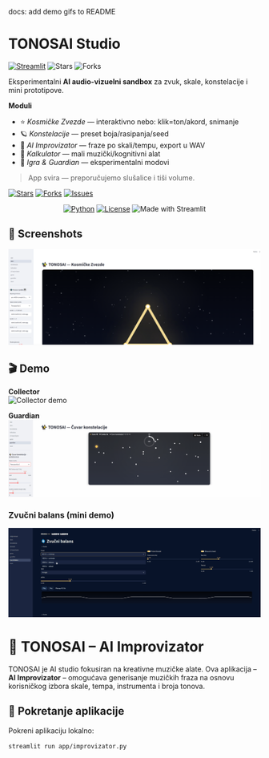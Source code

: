 docs: add demo gifs to README
# TONOSAI Studio

[![Streamlit](https://img.shields.io/badge/Live%20App-tonosai.streamlit.app-ff4b4b?logo=streamlit&logoColor=white)](https://tonosai.streamlit.app)
![Stars](https://img.shields.io/github/stars/jazzienmonk369/TONOSAI?style=social)
![Forks](https://img.shields.io/github/forks/jazzienmonk369/TONOSAI?style=social)

Eksperimentalni **AI audio-vizuelni sandbox** za zvuk, skale, konstelacije i mini prototipove.

**Moduli**
- ⭐ *Kosmičke Zvezde* — interaktivno nebo: klik=ton/akord, snimanje
- 🪐 *Konstelacije* — preset boja/rasipanja/seed
- 🎹 *AI Improvizator* — fraze po skali/tempu, export u WAV
- 🧮 *Kalkulator* — mali muzički/kognitivni alat
- 👾 *Igra & Guardian* — eksperimentalni modovi

> App svira — preporučujemo slušalice i tiši volume.

[![Stars](https://img.shields.io/github/stars/jazzienmonk369/TONOSAI?style=social)](https://github.com/jazzienmonk369/TONOSAI)
[![Forks](https://img.shields.io/github/forks/jazzienmonk369/TONOSAI?style=social)](https://github.com/jazzienmonk369/TONOSAI/fork)
[![Issues](https://img.shields.io/github/issues/jazzienmonk369/TONOSAI)](https://github.com/jazzienmonk369/TONOSAI/issues)

<p align="center">
  <a href="https://python.org"><img alt="Python" src="https://img.shields.io/badge/Python-3.10%2B-blue.svg"></a>
  <a href="LICENSE.md"><img alt="License" src="https://img.shields.io/badge/License-MIT-green.svg"></a>
  <img alt="Made with Streamlit" src="https://img.shields.io/badge/Made%20with-Streamlit-ff4b4b.svg">
</p>

## 📸 Screenshots
![Kosmičke Zvezde — screenshot](docs/screen_stars.png)

## 🎬 Demo

**Collector**  
![Collector demo](docs/demo_collector.gif)

**Guardian**  
![Guardian demo](docs/demo_guardian.gif)
### Zvučni balans (mini demo)
![Zvučni balans](docs/gifs/zvucni_balans.gif)





# 🎵 TONOSAI – AI Improvizator

TONOSAI je AI studio fokusiran na kreativne muzičke alate. Ova aplikacija – **AI Improvizator** – omogućava generisanje muzičkih fraza na osnovu korisničkog izbora skale, tempa, instrumenta i broja tonova.

## 🚀 Pokretanje aplikacije

Pokreni aplikaciju lokalno:

```bash
streamlit run app/improvizator.py
